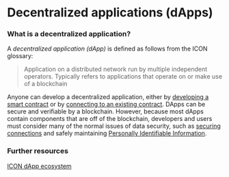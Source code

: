 # Decentralized applications (dApps)

### What is a decentralized application?

A _decentralized application (dApp)_ is defined as follows from the ICON glossary:

> Application on a distributed network run by multiple independent operators. Typically refers to applications that operate on or make use of a blockchain

Anyone can develop a decentralized application, either by [developing a smart contract](../icon-stack/smart-contracts/) or by [connecting to an existing contract](../icon-stack/client-apis/). DApps can be secure and verifiable by a blockchain. However, because most dApps contain components that are off of the blockchain, developers and users must consider many of the normal issues of data security, such as [securing connections](https://en.wikipedia.org/wiki/Transport\_Layer\_Security) and safely maintaining [Personally Identifiable Information](https://www.ibm.com/topics/pii).

### Further resources

[ICON dApp ecosystem](https://icon.community/ecosystem/)
